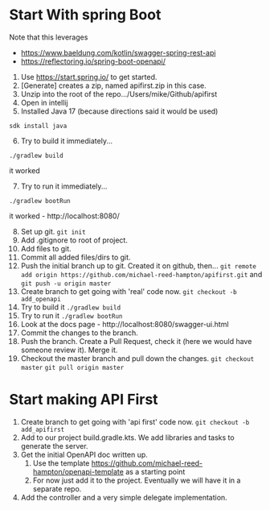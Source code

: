 # Start With spring Boot

Note that this leverages 
* https://www.baeldung.com/kotlin/swagger-spring-rest-api
* https://reflectoring.io/spring-boot-openapi/

1. Use https://start.spring.io/ to get started.
2. [Generate] creates a zip, named apifirst.zip in this case.
3. Unzip into the root of the repo.../Users/mike/Github/apifirst
4. Open in intellij
5. Installed Java 17 (because directions said it would be used)

`sdk install java`

6. Try to build it immediately...

`./gradlew build`

it worked

7. Try to run it immediately...

`./gradlew bootRun`

it worked - http://localhost:8080/

8.  Set up git.
    `git init`
9.  Add .gitignore to root of project.
10. Add files to git.
11. Commit all added files/dirs to git.
12. Push the initial branch up to git.  Created it on github, then...
    `git remote add origin https://github.com/michael-reed-hampton/apifirst.git`
    and
    `git push -u origin master`
13. Create branch to get going with 'real' code now. `git checkout -b add_openapi`
14. Try to build it `./gradlew build`
15. Try to run it `./gradlew bootRun`
16.  Look at the docs page - http://localhost:8080/swagger-ui.html
17.  Commit the changes to the branch.
18.  Push the branch.  Create a Pull Request, check it (here we would have someone review it).  Merge it.
19.  Checkout the master branch and pull down the changes.
     `git checkout master`
     `git pull origin master`
# Start making API First
1. Create branch to get going with 'api first' code now. `git checkout -b add_apifirst`
2. Add to our project build.gradle.kts.  We add libraries and tasks to generate the server.
3. Get the initial OpenAPI doc written up.
    1. Use the template https://github.com/michael-reed-hampton/openapi-template as a starting point
    2. For now just add it to the project.  Eventually we will have it in a separate repo.
4. Add the controller and a very simple delegate implementation.
    

     


